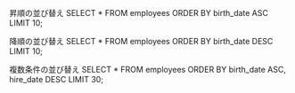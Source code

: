 昇順の並び替え
SELECT * FROM employees
ORDER BY birth_date ASC
LIMIT 10;

降順の並び替え
SELECT * FROM employees
ORDER BY birth_date DESC
LIMIT 10;

複数条件の並び替え
SELECT * FROM employees
ORDER BY birth_date ASC, hire_date DESC 
LIMIT 30;
